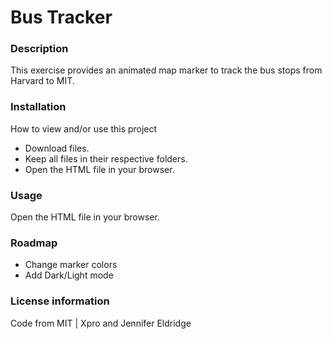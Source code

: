 # Bus Tracker
### Description
This exercise provides an animated map marker to track the bus stops from Harvard to MIT.
### Installation
How to view and/or use this project  
- Download files.
- Keep all files in their respective folders.
- Open the HTML file in your browser.
### Usage
Open the HTML file in your browser.  
### Roadmap    
- Change marker colors
- Add Dark/Light mode 
### License information  
Code from MIT | Xpro and Jennifer Eldridge
